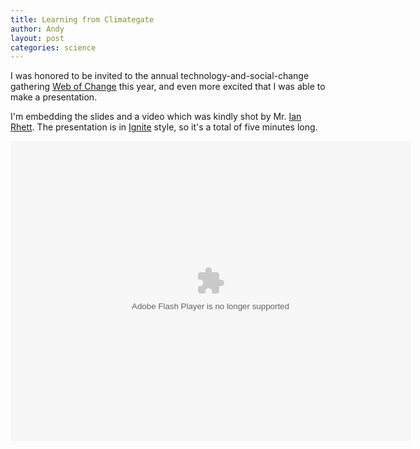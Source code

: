 ```yaml
---
title: Learning from Climategate
author: Andy
layout: post
categories: science
---
```


I was honored to be invited to the annual technology-and-social-change gathering [Web of Change](http://webofchange.com) this year, and even more excited that I was able to make a presentation.

I'm embedding the slides and a video which was kindly shot by Mr. [Ian Rhett](http://www.ianrhett.com). The presentation is in [Ignite](http://en.wikipedia.org/wiki/Ignite_(event)) style, so it's a total of five minutes long.

<div class="wide">
  <object id="doc_707371219922220" name="doc_707371219922220" height="480" width="640" type="application/x-shockwave-flash" data="http://d1.scribdassets.com/ScribdViewer.swf" style="outline:none;" class="scribd" >		<param name="movie" value="http://d1.scribdassets.com/ScribdViewer.swf"></param>	<param name="wmode" value="opaque"></param> 		<param name="bgcolor" value="#ffffff"></param> 		<param name="allowFullScreen" value="true"></param> 		<param name="allowScriptAccess" value="always"></param> 		<param name="FlashVars" value="document_id=38832222&access_key=key-2jg2a2wjogqf7d8hwssq&page=1&viewMode=slideshow"></param>	<embed id="doc_707371219922220" name="doc_707371219922220" src="http://d1.scribdassets.com/ScribdViewer.swf?document_id=38832222&access_key=key-2jg2a2wjogqf7d8hwssq&page=1&viewMode=slideshow" type="application/x-shockwave-flash" allowscriptaccess="always" allowfullscreen="true" height="480" width="640" wmode="opaque" bgcolor="#ffffff"></embed> 	</object>

  <object width="640" height="385" class="youtube"><param name="movie" value="http://www.youtube.com/v/_YmUMwkLNoI?start=37&amp;fs=1&amp;hl=en_US&amp;rel=0&amp;hd=1"></param><param name="allowFullScreen" value="true"></param><param name="allowscriptaccess" value="always"></param><embed src="http://www.youtube.com/v/_YmUMwkLNoI?start=37&amp;fs=1&amp;hl=en_US&amp;rel=0&amp;hd=1" type="application/x-shockwave-flash" allowscriptaccess="always" allowfullscreen="true" width="640" height="385"></embed></object>
</div>
